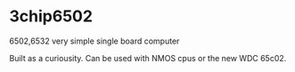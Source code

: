 # 3chip6502
6502,6532 very simple single board computer

Built as a curiousity. Can be used with NMOS cpus or the new WDC 65c02. 